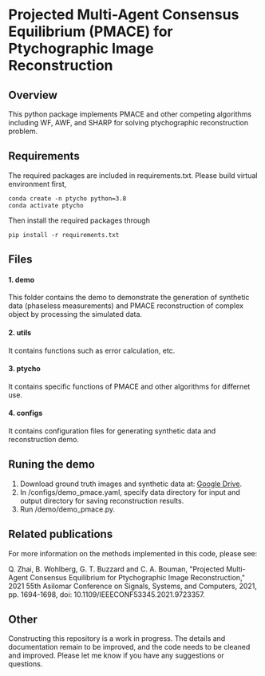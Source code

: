 # Projected Multi-Agent Consensus Equilibrium (PMACE) for Ptychographic Image Reconstruction

## Overview
This python package implements PMACE and other competing algorithms including WF, AWF, and SHARP for solving ptychographic 
reconstruction problem. 

## Requirements
The required packages are included in requirements.txt. Please build virtual environment first,
```console
conda create -n ptycho python=3.8
conda activate ptycho
```
Then install the required packages through
```console
pip install -r requirements.txt
```

## Files
#### 1. demo <br/>
This folder contains the demo to demonstrate the generation of synthetic data (phaseless measurements) and 
PMACE reconstruction of complex object by processing the simulated data.
#### 2. utils <br/>
It contains functions such as error calculation, etc. 
#### 3. ptycho <br/>
It contains specific functions of PMACE and other algorithms for differnet use. 
#### 4. configs <br/>
It contains configuration files for generating synthetic data and reconstruction demo.


## Runing the demo
1. Download ground truth images and synthetic data at: [Google Drive](https://drive.google.com/drive/folders/1zB9ANOWs3e_mDc7_hputzLKOpG8ThqNo?usp=sharing).
2. In /configs/demo_pmace.yaml, specify data directory for input and output directory for saving reconstruction results.
3. Run /demo/demo_pmace.py.

## Related publications
For more information on the methods implemented in this code, please see:

Q. Zhai, B. Wohlberg, G. T. Buzzard and C. A. Bouman, "Projected Multi-Agent Consensus Equilibrium for Ptychographic Image Reconstruction," 2021 55th Asilomar Conference on Signals, Systems, and Computers, 2021, pp. 1694-1698, doi: 10.1109/IEEECONF53345.2021.9723357.

## Other
Constructing this repository is a work in progress. The details and documentation remain to be improved, and the code needs to be cleaned and improved. Please let me know if you have any suggestions or questions.


